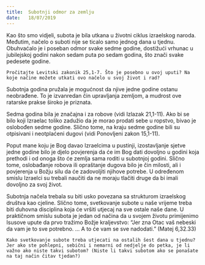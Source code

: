 ```yaml
---
title:  Subotnji odmor za zemlju
date:   18/07/2019
---
```


Kao što smo vidjeli, subota je bila utkana u životni ciklus izraelskog naroda. Međutim, načelo o suboti nije se ticalo samo jednog dana u tjednu. Obuhvaćalo je i poseban odmor svake sedme godine, dostižući vrhunac u jubilejskoj godini nakon sedam puta po sedam godina, što znači svake pedesete godine.

`Pročitajte Levitski zakonik 25,1-7. Što je posebno u ovoj uputi? Na koje načine možete utkati ovo načelo u svoj život i rad?`

Subotnja godina pružala je mogućnost da njive jedne godine ostanu neobrađene. To je izvanredan čin upravljanja zemljom, a mudrost ove ratarske prakse široko je priznata.

Sedma godina bila je značajna i za robove (vidi Izlazak 21,1-11). Ako bi se bilo koji Izraelac toliko zadužio da je morao prodati sebe u ropstvo, bivao je oslobođen sedme godine. Slično tome, na kraju sedme godine bili su otpisivani i neotplaćeni dugovi (vidi Ponovljeni zakon 15,1-11).

Poput mane koju je Bog davao Izraelcima u pustinji, izostavljanje sjetve jedne godine bilo je djelo povjerenja da će im Bog dati dovoljno u godini koja prethodi i od onoga što će zemlja sama roditi u subotnjoj godini. Slično tome, oslobađanje robova ili opraštanje dugova bilo je čin milosti, ali i povjerenja u Božju silu da će zadovoljiti njihove potrebe. U određenom smislu Izraelci su trebali naučiti da ne moraju tlačiti druge da bi imali dovoljno za svoj život.

Subotnja načela trebala su biti usko povezana sa strukturom izraelskog društva kao cjeline. Slično tome, svetkovanje subote u naše vrijeme treba biti duhovna disciplina koja će vršiti utjecaj na sve ostale naše dane. U praktičnom smislu subota je jedan od načina da u svojem životu primijenimo Isusove upute da prvo tražimo Božje kraljevstvo: “Jer zna Otac vaš nebeski da vam je to sve potrebno. ... A to će vam se sve nadodati.” (Matej 6,32.33)

`Kako svetkovanje subote treba utjecati na ostalih šest dana u tjednu? Jer ako ste pohlepni, sebični i nemarni od nedjelje do petka, je li važno ako niste takvi subotom? (Niste li takvi subotom ako se ponašate na taj način čitav tjedan?)`

